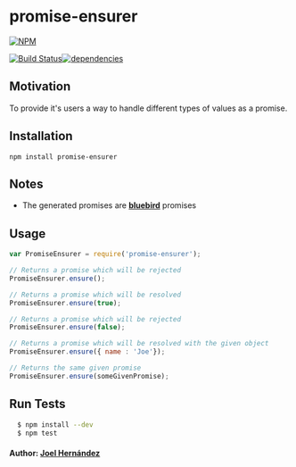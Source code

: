 # promise-ensurer

[![NPM](https://nodei.co/npm/promise-ensurer.png?downloads=true&downloadRank=true&stars=true)](https://nodei.co/npm/promise-ensurer/)

[![Build Status](https://travis-ci.org/thefabulousdev/promise-ensurer.svg?branch=master)](https://travis-ci.org/thefabulousdev/promise-ensurer)[![dependencies](https://david-dm.org/thefabulousdev/promise-ensurer.svg)](https://david-dm.org/thefabulousdev/promise-ensurer)

## Motivation
To provide it's users a way to handle different types of values as a promise.

## Installation

    npm install promise-ensurer

## Notes
 - The generated promises are **[bluebird](http://bluebirdjs.com/)** promises 

## Usage

```js
var PromiseEnsurer = require('promise-ensurer');

// Returns a promise which will be rejected
PromiseEnsurer.ensure();

// Returns a promise which will be resolved
PromiseEnsurer.ensure(true); 

// Returns a promise which will be rejected
PromiseEnsurer.ensure(false);

// Returns a promise which will be resolved with the given object
PromiseEnsurer.ensure({ name : 'Joe'});

// Returns the same given promise
PromiseEnsurer.ensure(someGivenPromise);
```

## Run Tests

``` bash
  $ npm install --dev
  $ npm test
```

#### Author: [Joel Hernández](https://github.com/thefabulousdev)
